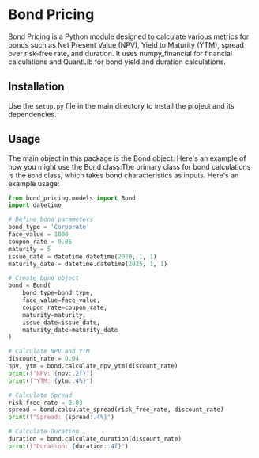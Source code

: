 # Bond Pricing

Bond Pricing is a Python module designed to calculate various metrics for bonds such as Net Present Value (NPV), Yield to 
Maturity (YTM), spread over risk-free rate, and duration. It uses numpy_financial for financial calculations and QuantLib 
for bond yield and duration calculations.

## Installation

Use the `setup.py` file in the main directory to install the project and its dependencies.

## Usage

The main object in this package is the Bond object. Here's an example of how you might use the Bond class:The primary class 
for bond calculations is the `Bond` class, which takes bond characteristics as inputs. Here's an example usage:

```python
from bond_pricing.models import Bond
import datetime

# Define bond parameters
bond_type = 'Corporate'
face_value = 1000
coupon_rate = 0.05
maturity = 5
issue_date = datetime.datetime(2020, 1, 1)
maturity_date = datetime.datetime(2025, 1, 1)

# Create bond object
bond = Bond(
    bond_type=bond_type,
    face_value=face_value,
    coupon_rate=coupon_rate,
    maturity=maturity,
    issue_date=issue_date,
    maturity_date=maturity_date
)

# Calculate NPV and YTM
discount_rate = 0.04
npv, ytm = bond.calculate_npv_ytm(discount_rate)
print(f"NPV: {npv:.2f}")
print(f"YTM: {ytm:.4%}")

# Calculate Spread
risk_free_rate = 0.03
spread = bond.calculate_spread(risk_free_rate, discount_rate)
print(f"Spread: {spread:.4%}")

# Calculate Duration
duration = bond.calculate_duration(discount_rate)
print(f"Duration: {duration:.4f}")

